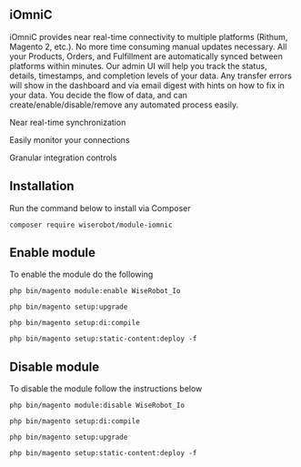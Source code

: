 ## iOmniC
iOmniC provides near real-time connectivity to multiple platforms (Rithum, Magento 2, etc.).
No more time consuming manual updates necessary. All your Products, Orders, and Fulfillment are automatically synced between platforms within minutes. Our admin UI will help you track the status, details, timestamps, and completion levels of your data. Any transfer errors will show in the dashboard and via email digest with hints on how to fix in your data. You decide the flow of data, and can create/enable/disable/remove any automated process easily.

Near real-time synchronization

Easily monitor your connections

Granular integration controls

## Installation

Run the command below to install via Composer

```shell
composer require wiserobot/module-iomnic
```

## Enable module

To enable the module do the following

```shell
php bin/magento module:enable WiseRobot_Io

php bin/magento setup:upgrade

php bin/magento setup:di:compile

php bin/magento setup:static-content:deploy -f
```

## Disable module

To disable the module follow the instructions below

```shell
php bin/magento module:disable WiseRobot_Io

php bin/magento setup:di:compile

php bin/magento setup:upgrade

php bin/magento setup:static-content:deploy -f
```

